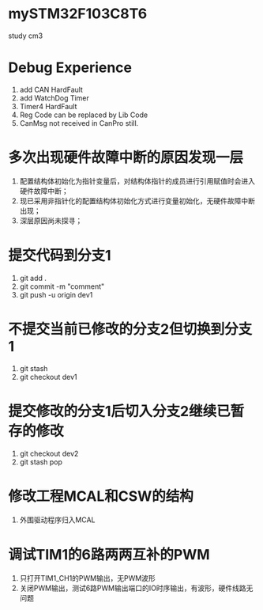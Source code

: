# mySTM32F103C8T6
study cm3

# Debug Experience
1. add CAN   HardFault
2. add WatchDog Timer
3. Timer4 HardFault
4. Reg Code can be replaced by Lib Code
5. CanMsg not received in CanPro still.

# 多次出现硬件故障中断的原因发现一层
1. 配置结构体初始化为指针变量后，对结构体指针的成员进行引用赋值时会进入硬件故障中断；
2. 现已采用非指针化的配置结构体初始化方式进行变量初始化，无硬件故障中断出现；
3. 深层原因尚未探寻；

# 提交代码到分支1
1. git add .
2. git commit -m "comment"
3. git push -u origin dev1

# 不提交当前已修改的分支2但切换到分支1
1. git stash
2. git checkout dev1

# 提交修改的分支1后切入分支2继续已暂存的修改
1. git checkout dev2
2. git stash pop

# 修改工程MCAL和CSW的结构
1. 外围驱动程序归入MCAL

# 调试TIM1的6路两两互补的PWM
1. 只打开TIM1_CH1的PWM输出，无PWM波形
2. 关闭PWM输出，测试6路PWM输出端口的IO时序输出，有波形，硬件线路无问题